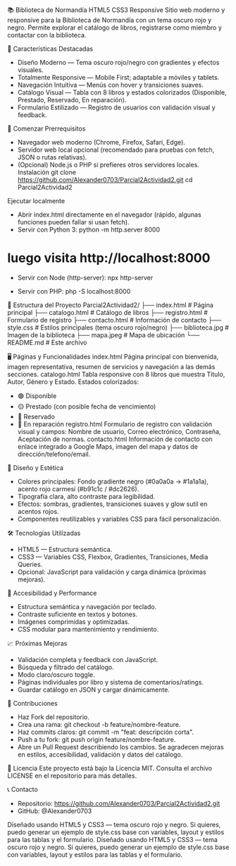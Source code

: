 📚 Biblioteca de Normandía
HTML5
CSS3
Responsive
Sitio web moderno y responsive para la Biblioteca de Normandía con un tema oscuro rojo y negro. Permite explorar el catálogo de libros, registrarse como miembro y contactar con la biblioteca.

🎯 Características Destacadas
- Diseño Moderno — Tema oscuro rojo/negro con gradientes y efectos visuales.
- Totalmente Responsive — Mobile First; adaptable a móviles y tablets.
- Navegación Intuitiva — Menús con hover y transiciones suaves.
- Catálogo Visual — Tabla con 8 libros y estados colorizados (Disponible, Prestado, Reservado, En reparación).
- Formulario Estilizado — Registro de usuarios con validación visual y feedback.

🚀 Comenzar
Prerrequisitos
- Navegador web moderno (Chrome, Firefox, Safari, Edge).
- Servidor web local opcional (recomendado para pruebas con fetch, JSON o rutas relativas).
- (Opcional) Node.js o PHP si prefieres otros servidores locales.
Instalación
git clone https://github.com/Alexander0703/Parcial2Actividad2.git
cd Parcial2Actividad2


Ejecutar localmente
- Abrir index.html directamente en el navegador (rápido, algunas funciones pueden fallar si usan fetch).
- Servir con Python 3:
python -m http.server 8000
# luego visita http://localhost:8000


- Servir con Node (http-server):
npx http-server


- Servir con PHP:
php -S localhost:8000



📁 Estructura del Proyecto
Parcial2Actividad2/
├── index.html          # Página principal
├── catalogo.html       # Catálogo de libros
├── registro.html       # Formulario de registro
├── contacto.html       # Información de contacto
├── style.css           # Estilos principales (tema oscuro rojo/negro)
├── biblioteca.jpg      # Imagen de la biblioteca
├── mapa.jpeg           # Mapa de ubicación
└── README.md           # Este archivo



🖥️ Páginas y Funcionalidades
index.html
Página principal con bienvenida, imagen representativa, resumen de servicios y navegación a las demás secciones.
catalogo.html
Tabla responsive con 8 libros que muestra Título, Autor, Género y Estado. Estados colorizados:
- 🟢 Disponible
- 🟡 Prestado (con posible fecha de vencimiento)
- 🔵 Reservado
- 🔴 En reparación
registro.html
Formulario de registro con validación visual y campos: Nombre de usuario, Correo electrónico, Contraseña, Aceptación de normas.
contacto.html
Información de contacto con enlace integrado a Google Maps, imagen del mapa y datos de dirección/telefono/email.

🎨 Diseño y Estética
- Colores principales: Fondo gradiente negro (#0a0a0a → #1a1a1a), acento rojo carmesí (#b91c1c / #dc2626).
- Tipografía clara, alto contraste para legibilidad.
- Efectos: sombras, gradientes, transiciones suaves y glow sutil en acentos rojos.
- Componentes reutilizables y variables CSS para fácil personalización.

🛠️ Tecnologías Utilizadas
- HTML5 — Estructura semántica.
- CSS3 — Variables CSS, Flexbox, Gradientes, Transiciones, Media Queries.
- Opcional: JavaScript para validación y carga dinámica (próximas mejoras).

🚦 Accesibilidad y Performance
- Estructura semántica y navegación por teclado.
- Contraste suficiente en textos y botones.
- Imágenes comprimidas y optimizadas.
- CSS modular para mantenimiento y rendimiento.

📈 Próximas Mejoras
- Validación completa y feedback con JavaScript.
- Búsqueda y filtrado del catálogo.
- Modo claro/oscuro toggle.
- Páginas individuales por libro y sistema de comentarios/ratings.
- Guardar catálogo en JSON y cargar dinámicamente.

👥 Contribuciones
- Haz Fork del repositorio.
- Crea una rama: git checkout -b feature/nombre-feature.
- Haz commits claros: git commit -m "feat: descripción corta".
- Push a tu fork: git push origin feature/nombre-feature.
- Abre un Pull Request describiendo los cambios.
Se agradecen mejoras en estilos, accesibilidad, validación y datos del catálogo.

📄 Licencia
Este proyecto está bajo la Licencia MIT. Consulta el archivo LICENSE en el repositorio para más detalles.

📞 Contacto
- Repositorio: https://github.com/Alexander0703/Parcial2Actividad2.git
- GitHub: @Alexander0703

Diseñado usando HTML5 y CSS3 — tema oscuro rojo y negro.
Si quieres, puedo generar un ejemplo de style.css base con variables, layout y estilos para las tablas y el formulario.
Diseñado usando HTML5 y CSS3 — tema oscuro rojo y negro.
Si quieres, puedo generar un ejemplo de style.css base con variables, layout y estilos para las tablas y el formulario.
